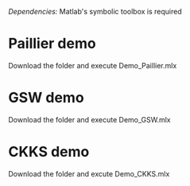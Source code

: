 *Dependencies:* Matlab's symbolic toolbox is required

# Paillier demo

Download the folder and execute Demo_Paillier.mlx

# GSW demo

Download the folder and execute Demo_GSW.mlx

# CKKS demo

Download the folder and excute Demo_CKKS.mlx